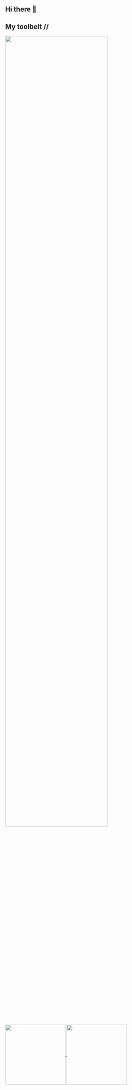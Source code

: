 ## Hi there 👋


## My toolbelt //
<img width="80%" src="https://skillicons.dev/icons?i=cs,dotnet,html,css,docker,js,git,linux,vscode,java,azure">
<a href="#">
  <img height=190 align="center" src="https://github-readme-stats.vercel.app/api?username=eirikkar&show_icons=true&hide=prs,issues,contribs&rank_icon=github&theme=transparent" />
</a>
<a href="#">
  <img height=190 align="center" src="https://github-readme-stats.vercel.app/api/top-langs/?username=eirikkar&hide_progress=false&theme=transparent" />
</a>
<!--
**eirikkar/eirikkar** is a ✨ _special_ ✨ repository because its `README.md` (this file) appears on your GitHub profile.

Here are some ideas to get you started:

- 🔭 I’m currently working on ...
- 🌱 I’m currently learning ...
- 👯 I’m looking to collaborate on ...
- 🤔 I’m looking for help with ...
- 💬 Ask me about ...
- 📫 How to reach me: ...
- 😄 Pronouns: ...
- ⚡ Fun fact: ...
-->

